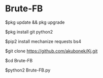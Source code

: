 # Brute-FB

$pkg update && pkg upgrade

$pkg install git python2

$pip2 install mechanize requests bs4

$git clone https://github.com/akubonek/Kj.git

$cd Brute-FB

$python2 Brute-FB.py
